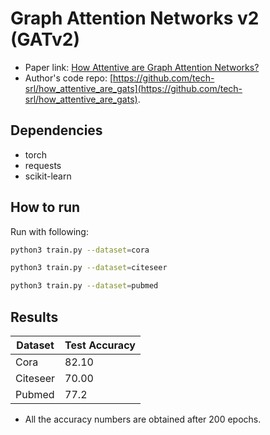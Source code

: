 Graph Attention Networks v2 (GATv2)
============

- Paper link: [How Attentive are Graph Attention Networks?](https://arxiv.org/pdf/2105.14491.pdf)
- Author's code repo: [https://github.com/tech-srl/how_attentive_are_gats](https://github.com/tech-srl/how_attentive_are_gats).

Dependencies
------------
- torch
- requests
- scikit-learn

How to run
----------

Run with following:

```bash
python3 train.py --dataset=cora
```

```bash
python3 train.py --dataset=citeseer
```

```bash
python3 train.py --dataset=pubmed
```

Results
-------

| Dataset  | Test Accuracy |
| -------- | ------------- |
| Cora     |  82.10        |
| Citeseer |  70.00        |
| Pubmed   |  77.2         |

* All the accuracy numbers are obtained after 200 epochs.